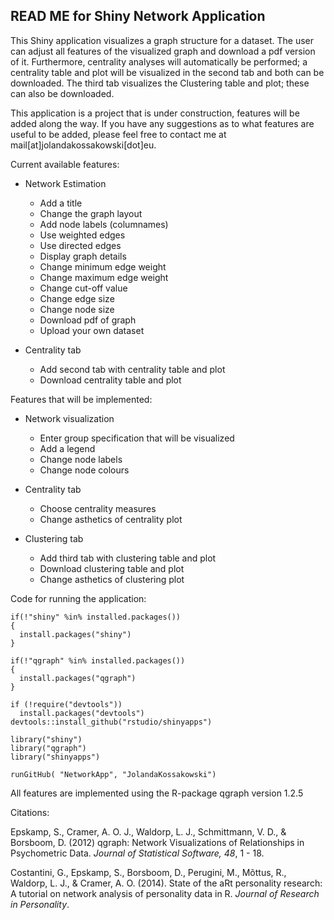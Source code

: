 ## READ ME for Shiny Network Application

This Shiny application visualizes a graph structure for a dataset. The user can adjust all features of the visualized graph and download a pdf version of it. Furthermore, centrality analyses will automatically be performed; a centrality table and plot will be visualized in the second tab and both can be downloaded. The third tab visualizes the Clustering table and plot; these can also be downloaded. 

This application is a project that is under construction, features will be added along the way. If you have any suggestions as to what features are useful to be added, please feel free to contact me at mail[at]jolandakossakowski[dot]eu.

Current available features:
* Network Estimation
  * Add a title
  * Change the graph layout
  * Add node labels (columnames)
  * Use weighted edges
  * Use directed edges
  * Display graph details
  * Change minimum edge weight
  * Change maximum edge weight
  * Change cut-off value
  * Change edge size
  * Change node size
  * Download pdf of graph
  * Upload your own dataset

* Centrality tab
  * Add second tab with centrality table and plot
  * Download centrality table and plot

Features that will be implemented:

* Network visualization
  * Enter group specification that will be visualized
  * Add a legend
  * Change node labels
  * Change node colours

* Centrality tab
  * Choose centrality measures 
  * Change asthetics of centrality plot
  
* Clustering tab
  * Add third tab with clustering table and plot
  * Download clustering table and plot
  * Change asthetics of clustering plot
  
Code for running the application:

```
if(!"shiny" %in% installed.packages()) 
{ 
  install.packages("shiny") 
}

if(!"qgraph" %in% installed.packages()) 
{ 
  install.packages("qgraph") 
}

if (!require("devtools"))
  install.packages("devtools")
devtools::install_github("rstudio/shinyapps")

library("shiny")
library("qgraph")
library("shinyapps")

runGitHub( "NetworkApp", "JolandaKossakowski") 

```

All features are implemented using the R-package qgraph version 1.2.5

Citations:

Epskamp, S., Cramer, A. O. J., Waldorp, L. J., Schmittmann, V. D., & Borsboom, D. (2012) qgraph: Network Visualizations of Relationships in Psychometric Data. *Journal of Statistical Software, 48*, 1 - 18.


Costantini, G., Epskamp, S., Borsboom, D., Perugini, M., Mõttus, R., Waldorp, L. J., & Cramer, A. O. (2014). State of the aRt personality research: A tutorial on network analysis of personality data in R. *Journal of Research in Personality*.